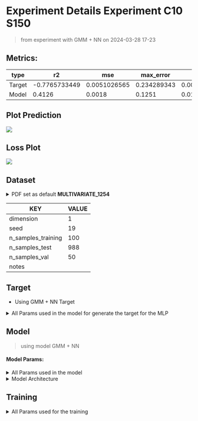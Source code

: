 # Experiment Details Experiment  C10 S150
> from experiment with GMM + NN
> on 2024-03-28 17-23
## Metrics:
                                                                                                     
| type   | r2            | mse          | max_error   | ise          | kl           | evs           |
|--------|---------------|--------------|-------------|--------------|--------------|---------------|
| Target | -0.7765733449 | 0.0051026565 | 0.234289343 | 0.0051026565 | 0.2847815132 | -0.7624816532 |
| Model  | 0.4126        | 0.0018       | 0.1251      | 0.0181       | 0.0359       | 0.8385        |
                                                                                                     
## Plot Prediction

<img src="C:\Users\mecon\Documents\GitHub\Gaussian-Mixture-Neural-Network\script\utils\..\..\result\GMM + NN\7716eb Experiment  C10
S150\pdf_7716eb.png">

## Loss Plot

<img src="C:\Users\mecon\Documents\GitHub\Gaussian-Mixture-Neural-Network\script\utils\..\..\result\GMM + NN\7716eb Experiment  C10
S150\loss_7716eb.png">

## Dataset

<details><summary>PDF set as default <b>MULTIVARIATE_1254</b></summary>

#### Dimension 1
                                      
| type        | rate | weight |      |
|-------------|------|--------|------|
| exponential | 1    | 0.2    |      |
| logistic    | 4    | 0.8    | 0.25 |
| logistic    | 5.5  | 0.7    | 0.3  |
| exponential | -1   | 0.25   | -10  |
                                      
</details>
                              
| KEY                | VALUE |
|--------------------|-------|
| dimension          | 1     |
| seed               | 19    |
| n_samples_training | 100   |
| n_samples_test     | 988   |
| n_samples_val      | 50    |
| notes              |       |
                              
## Target
- Using GMM + NN Target
<details><summary>All Params used in the model for generate the target for the MLP </summary>

                            
| KEY          | VALUE     |
|--------------|-----------|
| n_components | 10        |
| n_init       | 100       |
| max_iter     | 80        |
| init_params  | k-means++ |
| random_state | 19        |
                            
</details>

## Model
> using model GMM + NN
#### Model Params:
<details><summary>All Params used in the model </summary>

                                                                
| KEY             | VALUE                                      |
|-----------------|--------------------------------------------|
| dropout         | 0.0                                        |
| hidden_layer    | [(40, ReLU()), (56, Tanh()), (38, Tanh())] |
| last_activation | None                                       |
                                                                
</details>

<details><summary>Model Architecture </summary>

LitModularNN(
  (neural_netowrk_modular): NeuralNetworkModular(
    (dropout): Dropout(p=0.0, inplace=False)
    (output_layer): Linear(in_features=38, out_features=1, bias=True)
    (layers): ModuleList(
      (0): Linear(in_features=1, out_features=40, bias=True)
      (1): Linear(in_features=40, out_features=56, bias=True)
      (2): Linear(in_features=56, out_features=38, bias=True)
    )
    (activation): ModuleList(
      (0): ReLU()
      (1-2): 2 x Tanh()
    )
  )
)
</details>

## Training
<details><summary>All Params used for the training </summary>

                               
| KEY           | VALUE       |
|---------------|-------------|
| epochs        | 540         |
| batch_size    | 26          |
| loss_type     | mse_loss    |
| optimizer     | Adam        |
| learning_rate | 0.000874345 |
                               
</details>


